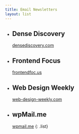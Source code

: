 ```yaml
---
title: Email Newsletters
layout: list
---
```


* ## Dense Discovery
  [densediscovery.com](https://www.densediscovery.com/)
* ## Frontend Focus
  [frontendfoc.us](https://frontendfoc.us/)
* ## Web Design Weekly
  [web-design-weekly.com](https://web-design-weekly.com/)
* ## wpMail.me
  [wpmail.me](http://wpmail.me/)
{: .list}